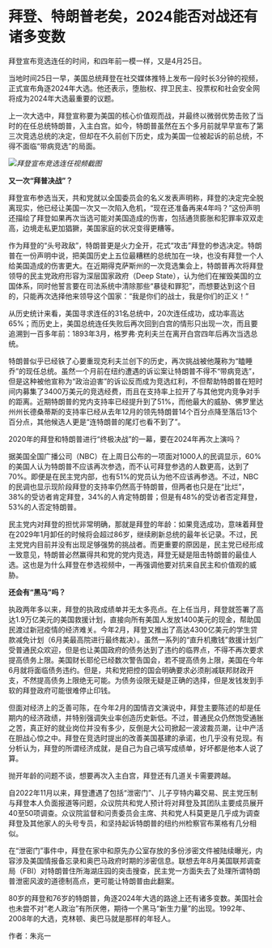 # 拜登、特朗普老矣，2024能否对战还有诸多变数

拜登宣布竞选连任的时间，和四年前一模一样，又是4月25日。

当地时间25日一早，美国总统拜登在社交媒体推特上发布一段时长3分钟的视频，正式宣布角逐2024年大选。他还表示，堕胎权、捍卫民主、投票权和社会安全网将成为2024年大选最重要的议题。

上一次大选中，拜登宣称要为美国的核心价值观而战，并最终以微弱优势击败了当时的在任总统特朗普，入主白宫。如今，特朗普虽然在五个多月前就早早宣布了第三次竞选总统的决定，但却在不久前创下历史，成为美国一位被起诉的前总统，不得不面临“带病竞选”的局面。

![](https://inews.gtimg.com/news_bt/OKjQmjrCRlcatDiFnLcTjzwb6M7gxQ_DrzI96s-tPPb74AA/1000)_拜登宣布竞选连任视频截图_

**又一次“拜普决战”？**

拜登宣布参选当天，共和党就以全国委员会的名义发表声明称，拜登的决定完全脱离现实，他已经让美国一次又一次陷入危机，“现在还准备再来4年吗？”这份声明还描绘了拜登如果再次当选可能对美国造成的伤害，包括通货膨胀和犯罪率双双走高，边境走私更加猖獗，美国家庭的状况变得更糟等。

作为拜登的“头号政敌”，特朗普更是火力全开，花式“攻击”拜登的参选决定。特朗普在一份声明中说，把美国历史上五位最糟糕的总统加在一块，也没有拜登一个人给美国造成的伤害更大。在近期得克萨斯州的一次竞选集会上，特朗普再次将拜登领导的民主党政府形容为深层国家政府（Deep
State），认为他们在摧毁美国的立国体系，同时他誓言要在司法系统中清除那些“暴徒和罪犯”，而想要达到这个目的，只能再次选择他来领导这个国家：“我是你们的战士，我是你们的正义！”

从历史统计来看，美国寻求连任的31名总统中，20次连任成功，成功率高达65%；而历史上，美国总统连任失败后再次回到白宫的情形只出现一次，而且要追溯到一百多年前：1893年3月，格罗弗·克利夫兰在离开白宫四年后再次当选总统。

特朗普似乎已经铁了心要重现克利夫兰创下的历史，再次挑战被他蔑称为“瞌睡乔”的现任总统。虽然一个月前在纽约遭遇的诉讼案让特朗普不得不“带病竞选”，但是这种被他宣称为“政治迫害”的诉讼反而成为竞选红利，不但帮助特朗普在短时间内募集了3400万美元的竞选经费，而且在支持率上拉开了与其他党内竞争对手的距离。近期特朗普的党内支持率已经提升到了51%，而他最大的威胁、佛罗里达州州长德桑蒂斯的支持率已经从去年12月的领先特朗普14个百分点降至落后13个百分点，其他候选人更是“连特朗普的尾灯也看不到了”。

2020年的拜登和特朗普进行“终极决战”的一幕，要在2024年再次上演吗？

据美国全国广播公司（NBC）在上周日公布的一项面对1000人的民调显示，60%的美国人认为特朗普不应该再次参选，而不认可拜登参选的人数更高，达到了70%。即便是在民主党内部，也有51%的党员认为他不应该再参选。不过，NBC的民调也显示现阶段拜登的支持率仍然高于特朗普，但两者也只是在“比烂”，38%的受访者肯定拜登，34%的人肯定特朗普；但是有48%的受访者否定拜登，53%的人否定特朗普。

民主党内对拜登的担忧非常明确，那就是拜登的年龄：如果竞选成功，意味着拜登在2029年1月卸任的时候将会超过86岁，继续刷新总统的最年长记录。不过，民主党党内目前并没有出现足够强势的挑战者。而更重要的原因是，民主党已经形成一致意见，特朗普必然赢得共和党的党内竞选，拜登无疑是阻击特朗普的最佳人选。这也是为什么拜登在参选视频中，一再强调他要对抗来自民主和价值观的威胁。

**还会有“黑马”吗？**

执政两年多以来，拜登的执政成绩单并无太多亮点。在上任当月，拜登就签署了高达1.9万亿美元的美国救援计划，直接向所有美国人发放1400美元的现金，帮助国民渡过新冠疫情的经济难关。今年2月，拜登又推出了高达4300亿美元的学生贷款减免计划（6月美最高院进行最终裁决）。虽然一系列的“直升机撒钱”救援计划广受普通民众欢迎，但是也让美国政府的债务达到了违约的临界点，不得不再次要求提高债务上限。美国财长耶伦已经数次警告国会，若不提高债务上限，美国在今年6月就将面临债务违约。但是，共和党把控的国会明确要求必须削减联邦财政开支，不然提高债务上限绝无可能。为债务设限无疑是正确的选择，但是发钱发到手软的拜登政府可能很难停止印钱。

但面对经济上的乏善可陈，在今年2月的国情咨文演说中，拜登主要陈述的却是任期内的经济政绩，并特别强调失业率创造历史新低。不过，普通民众仍然饱受通胀之苦，真正好的就业岗位并没有多少，反倒是大公司掀起一波波裁员潮，让中产活在胆战心惊之中。拜登在竞选时提出的改善美国基建的承诺，也几乎没有兑现。有分析认为，拜登的所谓经济成就，是自己为自己填写成绩单，好坏都是他本人说了算。

抛开年龄的问题不谈，想要再次入主白宫，拜登还有几道关卡需要跨越。

自2022年11月以来，拜登遭遇了包括“泄密门”、儿子亨特内幕交易、民主党压制与拜登本人负面报道等问题，众议院共和党人预计将对拜登及其团队主要成员展开40至50项调查。众议院监督和问责委员会主席、共和党人科莫更是几乎成为调查拜登及其他家人的头号专员，和坚持起诉特朗普的纽约州检察官布莱格有几分相似。

在“泄密门”事件中，拜登在家中和原先办公室存放的多份涉密文件被陆续曝光，内容涉及美国情报备忘录和奥巴马政府时期的涉密信息。联想去年8月美国联邦调查局（FBI）对特朗普住所海湖庄园的突击搜查，民主党一方面失去了处理所谓特朗普泄密风波的道德制高点，更可能让特朗普由此翻案。

80岁的拜登和76岁的特朗普，角逐2024年大选的路途上还有诸多变数。美国社会也未尝不对“老人政治”有所厌倦，期待一个黑马“新生力量”的出现。1992年、2008年的大选，克林顿、奥巴马就是那样的年轻人。

作者：朱兆一


